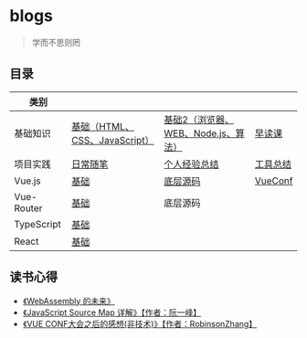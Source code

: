 # blogs
> 学而不思则罔

## 目录
| 类别 | | | |
|--|--|--|--|
| 基础知识 | [基础（HTML、CSS、JavaScript）](/src/Interview/Basics.md) | [基础2（浏览器、WEB、Node.js、算法）](/src/Interview/Basics2.md) | [早读课](/src/Reference/Links.md) |
| 项目实践 | [日常随笔](/src/Interview/Experience.md) | [个人经验总结](/src/Experience/Summary.md) | [工具总结](/src/Experience/Tools.md) |
| Vue.js | [基础](/src/Vue/Basics.md) | [底层源码](/src/Vue/SourceCode.md) | [VueConf](/src/Vue/VueConf.md) |
| Vue-Router | [基础](/src/VueRouter/Basic.md) | 底层源码 |
| TypeScript | [基础](/src/Basics/TS/Basics.md) |
| React | [基础](/src/React/Basics.md) |

## 读书心得
* [《WebAssembly 的未来》](/src/Article/WebAssembly.md)
* [《JavaScript Source Map 详解》【作者：阮一峰】](/src/Article/SourceMap.md)
* [《VUE CONF大会之后的感想(非技术)》【作者：RobinsonZhang】](/src/Article/VueConfFeeling.md)
